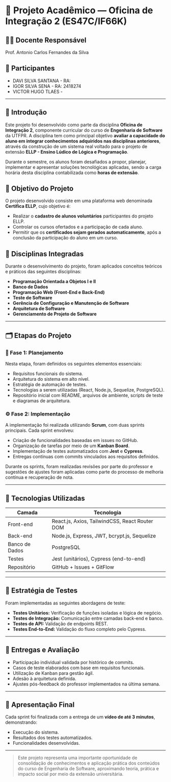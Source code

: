 # 📘 Projeto Acadêmico — Oficina de Integração 2 (ES47C/IF66K)

## 👨‍🏫 Docente Responsável
Prof. Antonio Carlos Fernandes da Silva

## 👥 Participantes

- DAVI SILVA SANTANA - RA:
- IGOR SILVA SENA - RA: 2418274
- VICTOR HUGO TLAES - 

---

## 📌 Introdução

Este projeto foi desenvolvido como parte da disciplina **Oficina de Integração 2**, componente curricular do curso de **Engenharia de Software** da UTFPR. A disciplina tem como principal objetivo **avaliar a capacidade do aluno em integrar conhecimentos adquiridos nas disciplinas anteriores**, através da construção de um sistema real voltado para o projeto de extensão **ELLP - Ensino Lúdico de Lógica e Programação**.

Durante o semestre, os alunos foram desafiados a propor, planejar, implementar e apresentar soluções tecnológicas aplicadas, sendo a carga horária desta disciplina contabilizada como **horas de extensão**.

## 🎯 Objetivo do Projeto

O projeto desenvolvido consiste em uma plataforma web denominada **Certifica ELLP**, cujo objetivo é:

- Realizar o **cadastro de alunos voluntários** participantes do projeto ELLP.
- Controlar os cursos ofertados e a participação de cada aluno.
- Permitir que os **certificados sejam gerados automaticamente**, após a conclusão da participação do aluno em um curso.

## 🧠 Disciplinas Integradas

Durante o desenvolvimento do projeto, foram aplicados conceitos teóricos e práticos das seguintes disciplinas:

- **Programação Orientada a Objetos I e II**
- **Banco de Dados**
- **Programação Web (Front-End e Back-End)**
- **Teste de Software**
- **Gerência de Configuração e Manutenção de Software**
- **Arquitetura de Software**
- **Gerenciamento de Projeto de Software**

---

## 🗂️ Etapas do Projeto

### 📍 Fase 1: Planejamento

Nesta etapa, foram definidos os seguintes elementos essenciais:

- Requisitos funcionais do sistema.
- Arquitetura do sistema em alto nível.
- Estratégia de automação de testes.
- Tecnologias a serem utilizadas (React, Node.js, Sequelize, PostgreSQL).
- Repositório inicial com README, arquivos de ambiente, scripts de teste e diagramas de arquitetura.

### ⚙️ Fase 2: Implementação

A implementação foi realizada utilizando **Scrum**, com duas sprints principais. Cada sprint envolveu:

- Criação de funcionalidades baseadas em issues no GitHub.
- Organização de tarefas por meio de um **Kanban Board**.
- Implementação de testes automatizados com **Jest** e **Cypress**.
- Entregas contínuas com commits vinculados aos requisitos definidos.

Durante os sprints, foram realizadas revisões por parte do professor e sugestões de ajustes foram aplicadas como parte do processo de melhoria contínua e recuperação de nota.

---

## 🧱 Tecnologias Utilizadas

| Camada          | Tecnologia                   |
|------------------|-------------------------------|
| Front-end       | React.js, Axios, TailwindCSS, React Router DOM |
| Back-end        | Node.js, Express, JWT, bcrypt.js, Sequelize |
| Banco de Dados  | PostgreSQL                   |
| Testes          | Jest (unitários), Cypress (end-to-end) |
| Repositório     | GitHub + Issues + GitFlow     |

---

## 🧪 Estratégia de Testes

Foram implementadas as seguintes abordagens de teste:

- **Testes Unitários:** Verificação de funções isoladas e lógica de negócio.
- **Testes de Integração:** Comunicação entre camadas back-end e banco.
- **Testes de API:** Validação de endpoints REST.
- **Testes End-to-End:** Validação do fluxo completo pelo Cypress.

---

## 🔄 Entregas e Avaliação

- Participação individual validada por histórico de commits.
- Casos de teste elaborados com base em requisitos funcionais.
- Utilização de Kanban para gestão ágil.
- Adesão à arquitetura definida.
- Ajustes pós-feedback do professor implementados na última semana.

---

## 🎥 Apresentação Final

Cada sprint foi finalizada com a entrega de um **vídeo de até 3 minutos**, demonstrando:

- Execução do sistema.
- Resultados dos testes automatizados.
- Funcionalidades desenvolvidas.

---



> Este projeto representa uma importante oportunidade de consolidação de conhecimentos e aplicação prática dos conteúdos do curso de Engenharia de Software, aproximando teoria, prática e impacto social por meio da extensão universitária.
